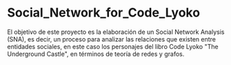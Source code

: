 # Social_Network_for_Code_Lyoko
El objetivo de este proyecto es la elaboración de un Social Network Analysis (SNA), es decir, un proceso para analizar las relaciones que existen entre entidades sociales, en este caso los personajes del libro Code Lyoko "The Underground Castle", en términos de teoría de redes y grafos.
